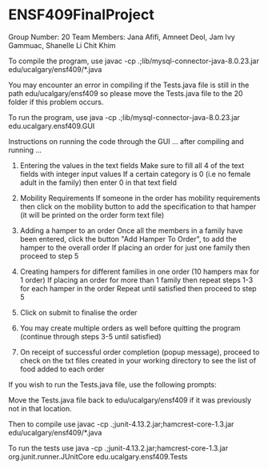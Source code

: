 # ENSF409FinalProject

Group Number: 20
Team Members: Jana Afifi, Amneet Deol, Jam Ivy Gammuac, Shanelle Li Chit Khim

To compile the program, use javac -cp .;lib/mysql-connector-java-8.0.23.jar edu/ucalgary/ensf409/*.java

You may encounter an error in compiling if the Tests.java file is still in the path edu/ucalgary/ensf409 so please
move the Tests.java file to the 20 folder if this problem occurs.

To run the program, use java -cp .;lib/mysql-connector-java-8.0.23.jar edu.ucalgary.ensf409.GUI

Instructions on running the code through the GUI
... after compiling and running ...

1. Entering the values in the text fields
   Make sure to fill all 4 of the text fields with integer input values
   If a certain category is 0 (i.e no female adult in the family) then enter 0 in that text field
   
2. Mobility Requirements
   If someone in the order has mobility requirements then click on the mobility button
   to add the specification to that hamper (it will be printed on the order form text file)
   
3. Adding a hamper to an order
   Once all the members in a family have been entered, click the button "Add Hamper To 
   Order", to add the hamper to the overall order
   If placing an order for just one family then proceed to step 5
   
4. Creating hampers for different families in one order (10 hampers max for 1 order)
   If placing an order for more than 1 family then repeat steps 1-3 for each hamper in the order
   Repeat until satisfied then proceed to step 5
   
5. Click on submit to finalise the order

7. You may create multiple orders as well before quitting the program (continue through steps 3-5 until satisfied)

9. On receipt of successful order completion (popup message), proceed to check on the
   txt files created in your working directory to see the list of food added to each order



If you wish to run the Tests.java file, use the following prompts:

Move the Tests.java file back to edu/ucalgary/ensf409 if it was previously not in that location.

Then to compile use javac -cp .;junit-4.13.2.jar;hamcrest-core-1.3.jar edu/ucalgary/ensf409/*.java

To run the tests use java -cp .;junit-4.13.2.jar;hamcrest-core-1.3.jar org.junit.runner.JUnitCore edu.ucalgary.ensf409.Tests
